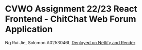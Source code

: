 # CVWO Assignment 22/23 React Frontend - ChitChat Web Forum Application
Ng Rui Jie, Solomon A0253046L
[Deployed on Netlify and Render](https://chitchatcvwo.netlify.app/)
